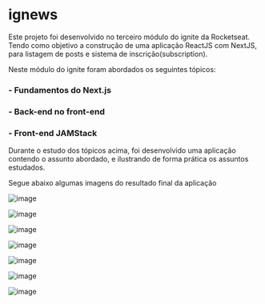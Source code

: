 # ignews

Este projeto foi desenvolvido no terceiro módulo do ignite da Rocketseat. Tendo como objetivo a construção de uma aplicação ReactJS com NextJS, para listagem de posts e sistema de inscrição(subscription).

Neste módulo do ignite foram abordados os seguintes tópicos:

### - Fundamentos do Next.js

### - Back-end no front-end

### - Front-end JAMStack

Durante o estudo dos tópicos acima, foi desenvolvido uma aplicação contendo o assunto abordado, e ilustrando de forma prática os assuntos estudados.

Segue abaixo algumas imagens do resultado final da aplicação

![image](https://user-images.githubusercontent.com/74268252/132103592-87c910d3-dd53-43b2-816d-bacd8faf2286.png)

![image](https://user-images.githubusercontent.com/74268252/132103599-02965859-495e-4dcd-a38e-ae0aba235af5.png)

![image](https://user-images.githubusercontent.com/74268252/132103652-89aef18c-7698-4adb-a176-3bf6d76c0c56.png)

![image](https://user-images.githubusercontent.com/74268252/132103527-ab5192bc-a909-4634-9aaf-21259ebaf1dd.png)

![image](https://user-images.githubusercontent.com/74268252/132103539-67e2687e-e879-4072-9f9c-c3ca7298fca9.png)

![image](https://user-images.githubusercontent.com/74268252/132103566-fc29383e-f189-4b83-8bc0-4915bd5dbbcd.png)

![image](https://user-images.githubusercontent.com/74268252/132103557-9f123f05-f2e7-4a72-b765-fe0d6ae98572.png)
